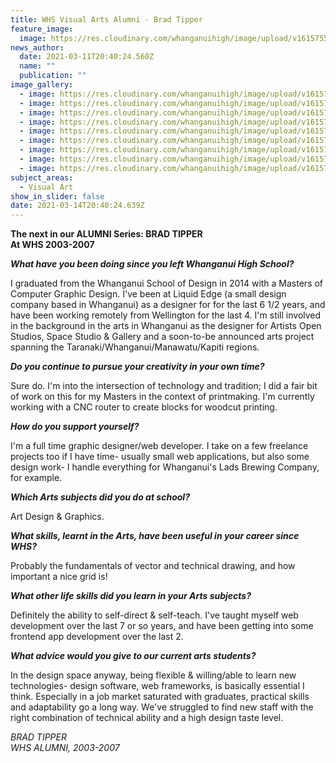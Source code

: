 ```yaml
---
title: WHS Visual Arts Alumni - Brad Tipper
feature_image:
  image: https://res.cloudinary.com/whanganuihigh/image/upload/v1615755144/News/1.158487625_1077563396074538_7012913453434453178_o.jpg
news_author:
  date: 2021-03-11T20:40:24.560Z
  name: ""
  publication: ""
image_gallery:
  - image: https://res.cloudinary.com/whanganuihigh/image/upload/v1615755166/News/2.158432689_1077563419407869_1885244433632819142_o.jpg
  - image: https://res.cloudinary.com/whanganuihigh/image/upload/v1615755180/News/3.159977448_1077563469407864_8649827640467979483_o.jpg
  - image: https://res.cloudinary.com/whanganuihigh/image/upload/v1615755193/News/4.159170067_1077563436074534_6491578515976477192_o.jpg
  - image: https://res.cloudinary.com/whanganuihigh/image/upload/v1615755205/News/5.160034738_1077563349407876_3029812545725939229_o.jpg
  - image: https://res.cloudinary.com/whanganuihigh/image/upload/v1615755219/News/6.159488672_1077563556074522_1191103257562443056_o.jpg
  - image: https://res.cloudinary.com/whanganuihigh/image/upload/v1615755232/News/7.158085208_1077563569407854_6399390308825800045_o.jpg
  - image: https://res.cloudinary.com/whanganuihigh/image/upload/v1615755245/News/8.158102825_1077563422741202_3465672117924647761_o.jpg
  - image: https://res.cloudinary.com/whanganuihigh/image/upload/v1615755259/News/9.158013750_1077563352741209_1071520919236356358_o.jpg
  - image: https://res.cloudinary.com/whanganuihigh/image/upload/v1615755273/News/10.157992073_1077563492741195_464210552494672061_o.jpg
subject_areas:
  - Visual Art
show_in_slider: false
date: 2021-03-14T20:40:24.639Z
---
```

**The next in our ALUMNI Series: BRAD TIPPER**  
**At WHS 2003-2007**  

***What have you been doing since you left Whanganui High School?***  

I graduated from the Whanganui School of Design in 2014 with a Masters of Computer Graphic Design. I've been at Liquid Edge (a small design company based in Whanganui) as a designer for for the last 6 1/2 years, and have been working remotely from Wellington for the last 4. I'm still involved in the background in the arts in Whanganui as the designer for Artists Open Studios, Space Studio & Gallery and a soon-to-be announced arts project spanning the Taranaki/Whanganui/Manawatu/Kapiti regions.  

***Do you continue to pursue your creativity in your own time?***  

Sure do. I'm into the intersection of technology and tradition; I did a fair bit of work on this for my Masters in the context of printmaking. I'm currently working with a CNC router to create blocks for woodcut printing.  

***How do you support yourself?***  

I'm a full time graphic designer/web developer. I take on a few freelance projects too if I have time- usually small web applications, but also some design work- I handle everything for Whanganui's Lads Brewing Company, for example.  

***Which Arts subjects did you do at school?***  

Art Design & Graphics.  

***What skills, learnt in the Arts, have been useful in your career since WHS?***  

Probably the fundamentals of vector and technical drawing, and how important a nice grid is!  

***What other life skills did you learn in your Arts subjects?***  

Definitely the ability to self-direct & self-teach. I've taught myself web development over the last 7 or so years, and have been getting into some frontend app development over the last 2.  

***What advice would you give to our current arts students?***  

In the design space anyway, being flexible & willing/able to learn new technologies- design software, web frameworks, is basically essential I think. Especially in a job market saturated with graduates, practical skills and adaptability go a long way. We've struggled to find new staff with the right combination of technical ability and a high design taste level.

*BRAD TIPPER  
WHS ALUMNI, 2003-2007*